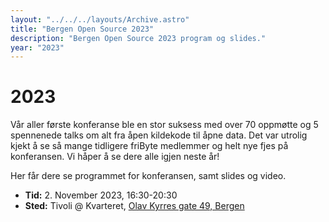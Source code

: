 ```yaml
---
layout: "../../../layouts/Archive.astro"
title: "Bergen Open Source 2023"
description: "Bergen Open Source 2023 program og slides."
year: "2023"
---
```


# 2023

Vår aller første konferanse ble en stor suksess med over 70 oppmøtte og 5 spennenede talks om alt fra åpen kildekode til åpne data. Det var utrolig kjekt å se så mange tidligere friByte medlemmer og helt nye fjes på konferansen. Vi håper å se dere alle igjen neste år!

Her får dere se programmet for konferansen, samt slides og video.

- **Tid:** 2. November 2023, 16:30-20:30
- **Sted:** Tivoli @ Kvarteret, [Olav Kyrres gate 49, Bergen](https://www.openstreetmap.org/node/6137059358)
